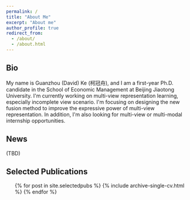 ```yaml
---
permalink: /
title: "About Me"
excerpt: "About me"
author_profile: true
redirect_from: 
  - /about/
  - /about.html
---
```


Bio
---
My name is Guanzhou (David) Ke (柯冠舟), and I am a first-year Ph.D. candidate in the School of Economic Management at Beijing Jiaotong University. I'm currently working on multi-view representation learning, especially incomplete view scenario. I'm focusing on designing the new fusion method to improve the expressive power of multi-view representation. In addition, I'm also looking for multi-view or multi-modal internship opportunities.


News
---

(TBD)

Selected Publications
---

<ul>{% for post in site.selectedpubs %}
    {% include archive-single-cv.html %}
  {% endfor %}</ul>
